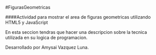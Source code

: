 #FigurasGeometricas

####Actividad para mostrar el area de figuras geometricas utilizando HTML5 y JavaScript

En esta seccion tendras que hacer una descripcion sobre la tecnica utilizada en  su logica de programacion.

Desarrollado por Amysai Vazquez Luna.
